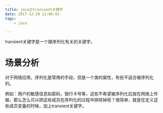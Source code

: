 ```yaml
---
title: java之transient关键字
date: 2017-12-28 12:06:03
tags:
	- java

---
```




transient关键字是一个跟序列化有关的关键字。

# 场景分析

对于网络应用，序列化是常用的手段，但是一个类的属性，有些不适合被序列化的。

例如：用户的敏感信息如密码，银行卡号等，这些不希望被序列化后放在网络上传输，那么怎么可以把这些成员在序列化的过程中排除掉呢？很简单，就是在定义这些成员变量的时候，加上transient关键字。

